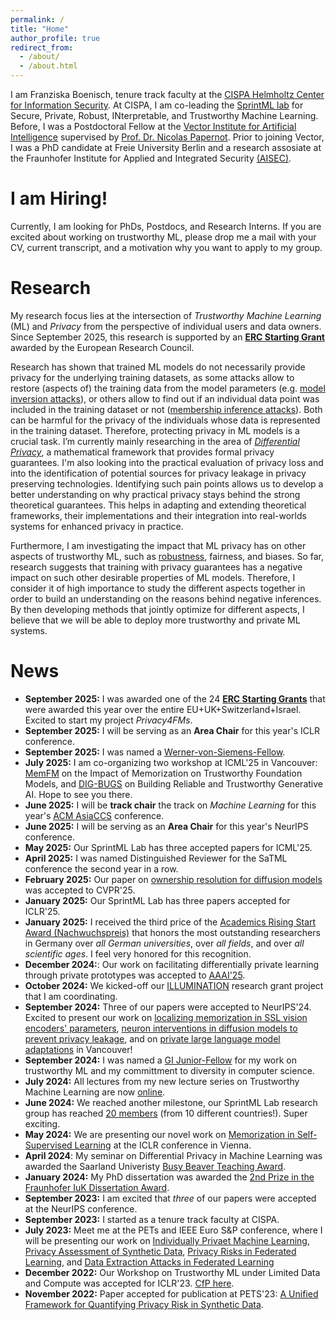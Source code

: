 ```yaml
---
permalink: /
title: "Home"
author_profile: true
redirect_from: 
  - /about/
  - /about.html
---
```


I am Franziska Boenisch, tenure track faculty at the [CISPA Helmholtz Center for Information Security](https://cispa.de/en).
At CISPA, I am co-leading the [SprintML lab](https://sprintml.com/) for Secure, Private, Robust, INterpretable, and Trustworthy Machine Learning.
Before, I was a Postdoctoral Fellow at the [Vector Institute for Artificial Intelligence](https://vectorinstitute.ai/) supervised by [Prof. Dr. Nicolas Papernot](https://www.papernot.fr/). Prior to joining Vector, I was a PhD candidate at Freie University Berlin and a research assosiate at the Fraunhofer Institute for Applied and Integrated Security [(AISEC)](https://www.aisec.fraunhofer.de/en.html).

# I am Hiring!
Currently, I am looking for PhDs, Postdocs, and Research Interns. If you are excited about working on trustworthy ML, please drop me a mail with your CV, current transcript, and a motivation why you want to apply to my group. 

# Research
My research focus lies at the intersection of *Trustworthy Machine Learning* (ML) and *Privacy* from the perspective of individual users and data owners. Since September 2025, this research is supported by an [**ERC Starting Grant**](https://cispa.de/en/erc-grant-boenisch) awarded by the European Research Council. 

Research has shown that trained ML models do not necessarily provide privacy for the underlying training datasets, as some attacks allow to restore (aspects of) the training data from the model parameters (e.g. [model inversion attacks](/posts/2020/12/model-inversion/)), or others allow to find out if an individual data point was included in the training dataset or not ([membership inference attacks](/posts/2021/01/membership-inference/)). Both can be harmful for the privacy of the individuals whose data is represented in the training dataset.
Therefore, protecting privacy in ML models is a crucial task. I’m currently mainly researching in the area of [*Differential Privacy*](/posts/2021/03/differential-privacy/), a mathematical framework that provides formal privacy guarantees. I'm also looking into the practical evaluation of privacy loss and into the identification of potential sources for privacy leakage in privacy preserving technologies. Identifying such pain points allows us to develop a better understanding on why practical privacy stays behind the strong theoretical guarantees. This helps in adapting and extending theoretical frameworks, their implementations and their integration into real-worlds systems for enhanced privacy in practice.

Furthermore, I am investigating the impact that ML privacy has on other aspects of trustworthy ML, such as [robustness](https://arxiv.org/pdf/2105.07985.pdf), fairness, and biases.
So far, research suggests that training with privacy guarantees has a negative impact on such other desirable properties of ML models.
Therefore, I consider it of high importance to study the different aspects together in order to build an understanding on the reasons behind negative inferences.
By then developing methods that jointly optimize for different aspects, I believe that we will be able to deploy more trustworthy and private ML systems.





# News
- **September 2025:** I was awarded one of the 24 [**ERC Starting Grants**](https://cispa.de/en/erc-grant-boenisch) that were awarded this year over the entire EU+UK+Switzerland+Israel. Excited to start my project *Privacy4FMs*.
- **September 2025:** I will be serving as an **Area Chair** for this year's ICLR conference.
- **September 2025:** I was named a [Werner-von-Siemens-Fellow](https://siemens-ring.de/preistraeger/fellow25-boenisch/). 
- **July 2025:** I am co-organizing two workshop at ICML'25 in Vancouver: [MemFM](https://icml2025memfm.github.io) on the Impact of Memorization on Trustworthy Foundation Models, and [DIG-BUGS](https://icml2025digbugs.github.io) on Building Reliable and Trustworthy Generative AI. Hope to see you there.
- **June 2025:** I will be **track chair** the track on *Machine Learning* for this year's [ACM AsiaCCS](https://asiaccs2026.cse.iitkgp.ac.in/program-committee/) conference.
- **June 2025:** I will be serving as an **Area Chair** for this year's NeurIPS conference.
- **May 2025:** Our SprintML Lab has three accepted papers for ICML'25.
- **April 2025:** I was named Distinguished Reviewer for the SaTML conference the second year in a row.
- **February 2025:** Our paper on [ownership resolution for diffusion models](https://arxiv.org/pdf/2411.12858) was accepted to CVPR'25.
- **January 2025:** Our SprintML Lab has three papers accepted for ICLR'25.
- **January 2025:** I received the third price of the [Academics Rising Start Award (Nachwuchspreis)](https://www.academics.de/services/nachwuchspreis-nachwuchswissenschaftler-des-jahres) that honors the most outstanding researchers in Germany over *all German universities*, over *all fields*, and over *all scientific ages*. I feel very honored for this recognition.
- **December 2024:**: Our work on facilitating differentially private learning through private prototypes was accepted to [AAAI'25](https://arxiv.org/abs/2406.08039).
- **October 2024:** We kicked-off our [ILLUMINATION](https://cispa.de/illumination-kickoff) research grant project that I am coordinating. 
- **September 2024:** Three of our papers were accepted to NeurIPS'24. Excited to present our work on [localizing memorization in SSL vision encoders' parameters](https://arxiv.org/pdf/2409.19069), [neuron interventions in diffusion models to prevent privacy leakage](https://openreview.net/pdf?id=5wOrSneuwe), and on [private large language model adaptations](https://openreview.net/pdf?id=uGml3wUL8s) in Vancouver! 
- **September 2024:** I was named a [GI Junior-Fellow](https://gi.de/meldung/ki-medizin-recht-diversitaet-gi-vier-informatik-talente-zu-junior-fellows) for my work on trustworthy ML and my committment to diversity in computer science.
- **July 2024:** All lectures from my new lecture series on Trustworthy Machine Learning are now [online](https://www.youtube.com/watch?v=plya81v-ZQo&list=PLNfU-a7sxIwvS7dhnOPdFtvhdNcrnufEW&pp=iAQB).
- **June 2024:** We reached another milestone, our SprintML Lab research group has reached [20 members](https://sprintml.com/team/) (from 10 different countries!). Super exciting.
- **May 2024:** We are presenting our novel work on [Memorization in Self-Supervised Learning](https://arxiv.org/pdf/2401.12233) at the ICLR conference in Vienna.
- **April 2024**: My seminar on Differential Privacy in Machine Learning was awarded the Saarland Univeristy [Busy Beaver Teaching Award](https://cispa.de/en/busy-beaver-awards).
- **January 2024:** My PhD dissertation was awarded the [2nd Prize in the Fraunhofer IuK Dissertation Award](https://www.iuk.fraunhofer.de/de/news-web/2024/ict-winners-2023.html).
- **September 2023:** I am excited that *three* of our papers were accepted at the NeurIPS conference.
- **September 2023:** I started as a tenure track faculty at CISPA.
- **July 2023:** Meet me at the PETs and IEEE Euro S&P conference, where I will be presenting our work on [Individually Privaet Machine Learning](https://www.petsymposium.org/2023/files/papers/issue1/popets-2023-0010.pdf), [Privacy Assessment of Synthetic Data](https://www.petsymposium.org/2023/files/papers/issue2/popets-2023-0055.pdf), [Privacy Risks in Federated Learning](https://arxiv.org/pdf/2112.02918.pdf?trk=article-ssr-frontend-pulse_x-social-details_comments-action_comment-text), and [Data Extraction Attacks in Federated Learning](https://arxiv.org/pdf/2301.04017.pdf)
- **December 2022:**  Our Workshop on Trustworthy ML under Limited Data and Compute was accepted for ICLR'23. [CfP here](https://sites.google.com/view/trustml-unlimited/home?authuser=0).
- **November 2022:**  Paper accepted for publication at PETS'23: [A Unified Framework for Quantifying Privacy Risk in Synthetic Data](https://arxiv.org/pdf/2211.10459.pdf).
<!---- **September 2022:**  Paper accepted at the 36th Conference on Neural Information Processing Systems (NeurIPS'22): [Dataset Inference for Self-Supervised Models](https://arxiv.org/abs/2209.09024).
- **September 2022:** Paper accepted for publication at PETS'23: [Individualized PATE: Differentially Private Machine Learning with Individual Privacy Guarantees](https://arxiv.org/abs/2202.10517).
- **September 2022:** We're presenting our paper on [Introducing Model Inversion Attacks on Automatic Speaker Recognition](https://www.isca-speech.org/archive/pdfs/spsc_2022/pizzi22_spsc.pdf) at the 2nd Symposium on Security and Privacy in Speech Communication (SPSC).
- **August 2022:** I'm happy to announce that I finalized my PhD duties and will be joining the Canadian Vector Institute as a Postdoctoral Fellow under the supervision of Prof. Dr. Nicolas Papernot by the end of the month.
- **April 2022:** Super proud that my interview on Differential Privacy with the Google-Aufbruch magazine made it to the [title page](https://kstatic.googleusercontent.com/files/1791d34518d7768efe0fb6d698f45a276c507ddbb67bcc916c87c564de8fc212023df574da98c9a8d8f149dc964371e003b6120b1f2188740a464ef157102ef4).--->


